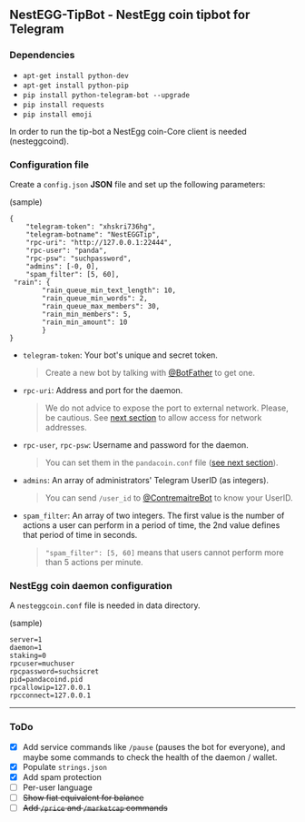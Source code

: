 ## NestEGG-TipBot - NestEgg coin tipbot for Telegram
 
### Dependencies 

* `apt-get install python-dev`
* `apt-get install python-pip`
* `pip install python-telegram-bot --upgrade`
* `pip install requests`
* `pip install emoji`


In order to run the tip-bot a NestEgg coin-Core client is needed (nesteggcoind). 

### Configuration file

Create a `config.json` **JSON** file and set up the following parameters:

(sample)
 
    {
    	"telegram-token": "xhskri736hg",
    	"telegram-botname": "NestEGGTip",
    	"rpc-uri": "http://127.0.0.1:22444",
    	"rpc-user": "panda",
    	"rpc-psw": "suchpassword",
    	"admins": [-0, 0],
    	"spam_filter": [5, 60],
     "rain": {
	        "rain_queue_min_text_length": 10,
	        "rain_queue_min_words": 2,
	        "rain_queue_max_members": 30,
	        "rain_min_members": 5,
	        "rain_min_amount": 10
	        }
    }

* `telegram-token`: Your bot's unique and secret token.
  > Create a new bot by talking with [@BotFather](https://t.me/BotFather) to get one. 
* `rpc-uri`: Address and port for the daemon.
  > We do not advice to expose the port to external network. Please, be cautious.
  > See [next section](#Pandacoin-daemon-configuration) to allow access for network addresses.
* `rpc-user`, `rpc-psw`: Username and password for the daemon.
  > You can set them in the `pandacoin.conf` file ([see next section](#Pandacoin-daemon-configuration)).
* `admins`: An array of administrators' Telegram UserID (as integers).
  > You can send `/user_id` to [@ContremaitreBot](https://t.me/ContremaitreBot) to know your UserID.
* `spam_filter`: An array of two integers. The first value is the number of actions a user can perform in a period of time, the 2nd value defines that period of time in seconds.
  > `"spam_filter": [5, 60]` means that users cannot perform more than 5 actions per minute.


### NestEgg coin daemon configuration

A `nesteggcoin.conf` file is needed in data directory.

(sample)

    server=1
    daemon=1
    staking=0
    rpcuser=muchuser
    rpcpassword=suchsicret
    pid=pandacoind.pid
    rpcallowip=127.0.0.1
    rpcconnect=127.0.0.1

---

### ToDo

- [x] Add service commands like `/pause` (pauses the bot for everyone), and maybe some commands to check the health of the daemon / wallet.
- [x] Populate `strings.json`
- [x] Add spam protection
- [ ] Per-user language
- [ ] ~~Show fiat equivalent for balance~~
- [ ] ~~Add `/price` and `/marketcap` commands~~
